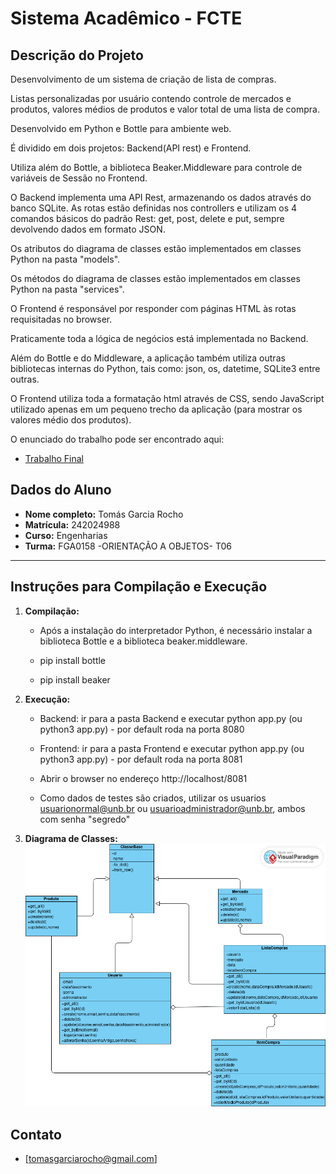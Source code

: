 # Sistema Acadêmico - FCTE

## Descrição do Projeto

Desenvolvimento de um sistema de criação de lista de compras. 

Listas personalizadas por usuário contendo controle de mercados e produtos, valores médios de produtos e valor total de uma lista de compra.


Desenvolvido em Python e Bottle para ambiente web.

É dividido em dois projetos: Backend(API rest) e Frontend.

Utiliza além do Bottle, a biblioteca Beaker.Middleware para controle de variáveis de Sessão no Frontend.

O Backend implementa uma API Rest, armazenando os dados através do banco SQLite. As rotas estão definidas nos controllers e utilizam os 4 comandos básicos do padrão Rest: get, post, delete e put, sempre devolvendo dados em formato JSON.

Os atributos do diagrama de classes estão implementados em classes Python na pasta "models".

Os métodos do diagrama de classes estão implementados em classes Python na pasta "services".

O Frontend é responsável por responder com páginas HTML às rotas requisitadas no browser.

Praticamente toda a lógica de negócios está implementada no Backend.

Além do Bottle e do Middleware, a aplicação também utiliza outras bibliotecas internas do Python, tais como: json, os, datetime, SQLite3 entre outras.

O Frontend utiliza toda a formatação html através de CSS, sendo JavaScript utilizado apenas em um pequeno trecho da aplicação (para mostrar os valores médio dos produtos).

O enunciado do trabalho pode ser encontrado aqui:
- [Trabalho Final](https://github.com/lboaventura25/OO-T06_2025.1_UnB_FCTE/tree/main/trabalhos/epf)



## Dados do Aluno

- **Nome completo:** Tomás Garcia Rocho
- **Matrícula:** 242024988
- **Curso:** Engenharias
- **Turma:** FGA0158 -ORIENTAÇÃO A OBJETOS- T06

---

## Instruções para Compilação e Execução

1. **Compilação:**  
    * Após a instalação do interpretador Python, é necessário instalar a biblioteca Bottle e a biblioteca beaker.middleware.

    * pip install bottle

    * pip install beaker

2. **Execução:**  
    * Backend: ir para a pasta Backend e executar python app.py (ou python3 app.py) - por default roda na porta 8080
 
    * Frontend: ir para a pasta Frontend e executar python app.py (ou python3 app.py) - por default roda na porta 8081

    * Abrir o browser no endereço http://localhost/8081

    * Como dados de testes são criados, utilizar os usuarios usuarionormal@unb.br ou usuarioadministrador@unb.br, ambos com senha "segredo"

3. **Diagrama de Classes:**
    ![DiagramaClasses.png](DiagramaClasses.png)

## Contato

- [tomasgarciarocho@gmail.com]
